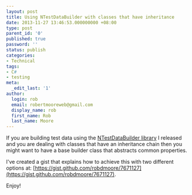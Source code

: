 ```yaml
---
layout: post
title: Using NTestDataBuilder with classes that have inheritance
date: 2013-11-27 13:46:53.000000000 +08:00
type: post
parent_id: '0'
published: true
password: ''
status: publish
categories:
- Technical
tags:
- C#
- testing
meta:
  _edit_last: '1'
author:
  login: rob
  email: robertmooreweb@gmail.com
  display_name: rob
  first_name: Rob
  last_name: Moore
---
```



If you are building test data using the [NTestDataBuilder library](http://robdmoore.id.au/blog/2013/05/26/announcing-ntestdatabuilder-library/ "Announcing NTestDataBuilder library") I released and you are dealing with classes that have an inheritance chain then you might want to have a base builder class that abstracts common properties.



I've created a gist that explains how to achieve this with two different options at: [https://gist.github.com/robdmoore/7671127](https://gist.github.com/robdmoore/7671127).



Enjoy!

